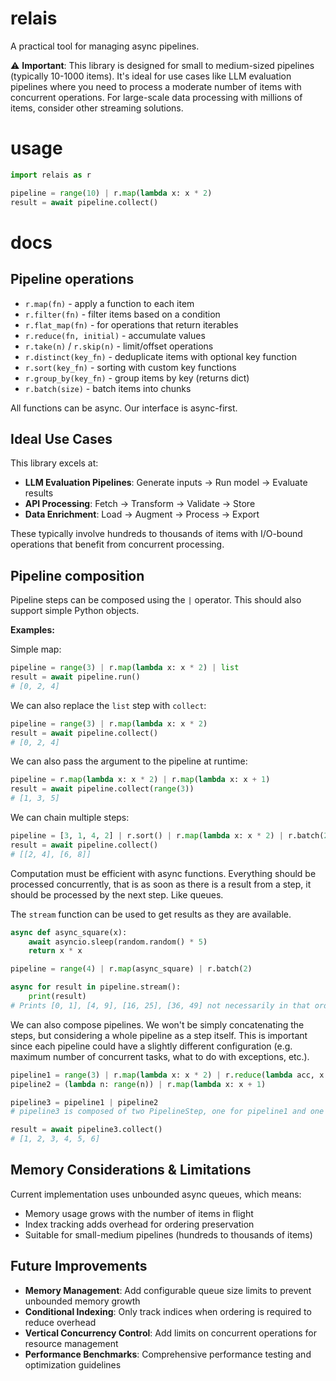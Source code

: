 # relais

A practical tool for managing async pipelines.

⚠️ **Important**: This library is designed for small to medium-sized pipelines (typically 10-1000 items). It's ideal for use cases like LLM evaluation pipelines where you need to process a moderate number of items with concurrent operations. For large-scale data processing with millions of items, consider other streaming solutions.

# usage

```py
import relais as r

pipeline = range(10) | r.map(lambda x: x * 2)
result = await pipeline.collect()
```

# docs

## Pipeline operations

- `r.map(fn)` - apply a function to each item
- `r.filter(fn)` - filter items based on a condition
- `r.flat_map(fn)` - for operations that return iterables
- `r.reduce(fn, initial)` - accumulate values
- `r.take(n)` / `r.skip(n)` - limit/offset operations
- `r.distinct(key_fn)` - deduplicate items with optional key function
- `r.sort(key_fn)` - sorting with custom key functions
- `r.group_by(key_fn)` - group items by key (returns dict)
- `r.batch(size)` - batch items into chunks

All functions can be async. Our interface is async-first.

## Ideal Use Cases

This library excels at:
- **LLM Evaluation Pipelines**: Generate inputs → Run model → Evaluate results
- **API Processing**: Fetch → Transform → Validate → Store
- **Data Enrichment**: Load → Augment → Process → Export

These typically involve hundreds to thousands of items with I/O-bound operations that benefit from concurrent processing.

## Pipeline composition

Pipeline steps can be composed using the `|` operator. This should also support simple Python objects.

**Examples:**

Simple map:

```py
pipeline = range(3) | r.map(lambda x: x * 2) | list
result = await pipeline.run()
# [0, 2, 4]
```

We can also replace the `list` step with `collect`:

```py
pipeline = range(3) | r.map(lambda x: x * 2)
result = await pipeline.collect()
# [0, 2, 4]
```

We can also pass the argument to the pipeline at runtime:

```py
pipeline = r.map(lambda x: x * 2) | r.map(lambda x: x + 1)
result = await pipeline.collect(range(3))
# [1, 3, 5]
```

We can chain multiple steps:

```py
pipeline = [3, 1, 4, 2] | r.sort() | r.map(lambda x: x * 2) | r.batch(2)
result = await pipeline.collect()
# [[2, 4], [6, 8]]
```

Computation must be efficient with async functions. Everything should be processed concurrently, that is as soon as there is a result from a step, it should be processed by the next step. Like queues.

The `stream` function can be used to get results as they are available.

```py
async def async_square(x):
    await asyncio.sleep(random.random() * 5)
    return x * x

pipeline = range(4) | r.map(async_square) | r.batch(2)

async for result in pipeline.stream():
    print(result)
# Prints [0, 1], [4, 9], [16, 25], [36, 49] not necessarily in that order.
```

We can also compose pipelines. We won't be simply concatenating the steps, but considering a whole pipeline as a step itself. This is important since each pipeline could have a slightly different configuration (e.g. maximum number of concurrent tasks, what to do with exceptions, etc.).

```py
pipeline1 = range(3) | r.map(lambda x: x * 2) | r.reduce(lambda acc, x: acc + x, initial=0)
pipeline2 = (lambda n: range(n)) | r.map(lambda x: x + 1)

pipeline3 = pipeline1 | pipeline2
# pipeline3 is composed of two PipelineStep, one for pipeline1 and one for pipeline2.

result = await pipeline3.collect()
# [1, 2, 3, 4, 5, 6]
```

## Memory Considerations & Limitations

Current implementation uses unbounded async queues, which means:
- Memory usage grows with the number of items in flight
- Index tracking adds overhead for ordering preservation
- Suitable for small-medium pipelines (hundreds to thousands of items)

## Future Improvements

- **Memory Management**: Add configurable queue size limits to prevent unbounded memory growth
- **Conditional Indexing**: Only track indices when ordering is required to reduce overhead
- **Vertical Concurrency Control**: Add limits on concurrent operations for resource management
- **Performance Benchmarks**: Comprehensive performance testing and optimization guidelines
